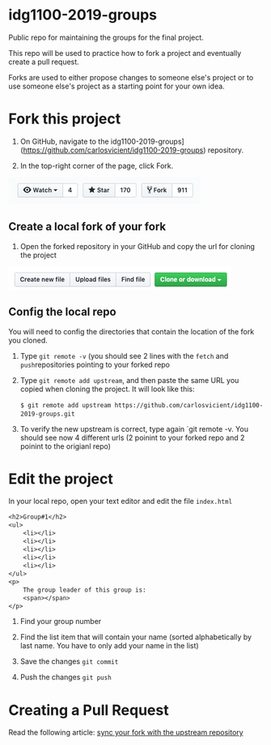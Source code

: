 # idg1100-2019-groups
Public repo for maintaining the groups for the final project.

This repo will be used to practice how to fork a project and eventually create a pull request.

Forks are used to either propose changes to someone else's project or to use someone else's project as a starting point for your own idea.

# Fork this project

1. On GitHub, navigate to the idg1100-2019-groups](https://github.com/carlosvicient/idg1100-2019-groups) repository.

1. In the top-right corner of the page, click Fork.

![fork image](images/fork.png)

## Create a local fork of your fork

1. Open the forked repository in your GitHub and copy the url for cloning the project

![clone image](images/clone.png)

## Config the local repo

You will need to config the directories that contain the location of the fork you cloned.

1. Type `git remote -v` (you should see 2 lines with the `fetch` and `push`repositories pointing to your forked repo

1. Type `git remote add upstream`, and then paste the same URL you copied when cloning the project. It will look like this:

    `$ git remote add upstream https://github.com/carlosvicient/idg1100-2019-groups.git`

1. To verify the new upstream is correct, type again `git remote -v. You should see now 4 different urls (2 poinint to your forked repo and 2 poinint to the origianl repo)

# Edit the project

In your local repo, open your text editor and edit the file `index.html`

`````
<h2>Group#1</h2>
<ul>
    <li></li>
    <li></li>
    <li></li>
    <li></li>
    <li></li>
</ul>
<p>
    The group leader of this group is:
    <span></span>
</p>
`````

1. Find your group number

1. Find the list item that will contain your name (sorted alphabetically by last name. You have to only add your name in the list)

1. Save the changes `git commit`

1. Push the changes `git push`

# Creating a Pull Request

Read the following article: [sync your fork with the upstream repository](https://help.github.com/en/github/collaborating-with-issues-and-pull-requests/syncing-a-fork)